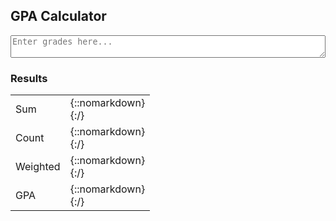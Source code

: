 ## GPA Calculator

<textarea id="input" style="width:100%"  placeholder="Enter grades here..."></textarea>

### Results

|          |                                         |
|----------|-----------------------------------------|
| Sum      | {::nomarkdown}<div id="sum"></div>{:/}  |
| Count    | {::nomarkdown}<div id="count"></div>{:/}  |
| Weighted | {::nomarkdown}<div id="weighted"></div>{:/}  |
| GPA      | {::nomarkdown}<div id="gpa"></div>{:/}  |

<script>
const gradeValues = {
        'a': 4,
        'b': 3,
        'c': 2,
        'd': 1,
        'f': 0,
        'A': 5,
        'B': 4,
        'C': 3,
        'D': 2,
        'F': 1,
        }
let input = document.getElementById("input"); 
input.addEventListener("input", function() {
	var sum = 0
  var count = 0
  var weighted = 0
  for (var i = 0; i < input.value.length; i++) {
  	let c = input.value.charAt(i)
    if (/\s/.test(c)) { continue }
    if (/[ABCDF]/.test(c)) { weighted++ }
		let delta = gradeValues[c]
    sum += delta
    count++
	}
  
  let gpa = sum/count
	document.getElementById("sum").innerHTML = sum;
	document.getElementById("count").innerHTML = count;
	document.getElementById("weighted").innerHTML = weighted;
  document.getElementById("gpa").innerHTML = gpa.toFixed(2);
})
</script>
